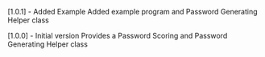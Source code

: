 [1.0.1] - Added Example
Added example program and Password Generating Helper class

[1.0.0] - Initial version
Provides a Password Scoring and Password Generating Helper class